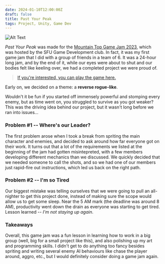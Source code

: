 ```yaml
---
date: 2024-01-10T12:00:00Z
draft: false
title: Past Your Peak
tags: Project, Unity, Game Dev
---
```


![Alt Text](/posts/images/pastyourpeak.png)

*Past Your Peak* was made for the [Mountain Top Game Jam 2023](https://itch.io/jam/mountain-top-game-jam-2023), which was hosted by the SFU Game Development club. In fact, it was my first game jam that I did with a group of friends in a team of 6. It was a 24-hour long jam, and by the end of it, while our eyes were about to shut and our bodies felt like keeling over, we had a completed project we were proud of. 

> [If you're interested, you can play the game here.](https://bryd.itch.io/past-your-peak)

Early on, we decided on a theme: a **reverse rogue-like**.

Wouldn't it be fun if you started off immensely powerful and stomping every enemy, but as time went on, you struggled to survive as you got weaker? This was the driving idea behind our project, but it wasn't long before we ran into issues...

### Problem #1 -- Where's our Leader?

The first problem arose when I took a break from spriting the main character and enemies, and decided to ask around how far everyone got on their work. It turns out that a lot of the requirements we listed at the beginning of the jam had gotten misintepreted, with a few members developing different mechanics than we discussed. We quickly decided that we needed someone to call the shots, and so we had one of our members just rapid-fire out instructions, which led us back on the right path.

### Problem #2 -- I'm so Tired

Our biggest mistake was telling ourselves that we were going to pull an all-nighter to get this project done, instead of making sure the scope would allow us to get some sleep. Near the 5 AM mark (the deadline was around 8 AM), productivity went down the drain as everyone was starting to get tired. Lesson learned -- *I'm not staying up again*.

### Takeaways

Overall, this game jam was a fun lesson in learning how to work in a big group (well, big for a small project like this), and also polishing up my art and programming skills. I didn't get to do anything too fancy besides spriting and writing several enemy AI behaviours like chase the player around, aggro, etc., but I would definitely consider doing a game jam again.  